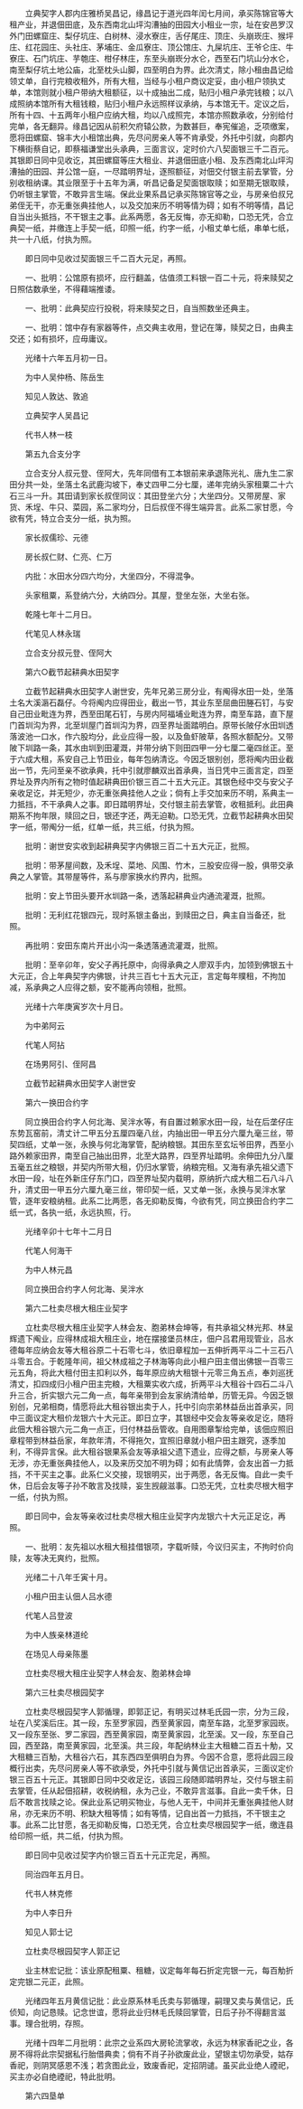 <!-- { "loadSidebar": true } -->
　　立典契字人郡内庄雅桥吴昌记，缘昌记于道光四年闰七月间，承买陈锦官等大租产业，并退佃田底，及东西南北山坪沟漕抽的田园大小租业一宗，址在安邑罗汉外门田螺窟庄、梨仔坑庄、白树林、浸水寮庄，舌仔尾庄、顶庄、头崩崁庄、猴坪庄、红花园庄、头社庄、茅埔庄、金瓜寮庄、顶公馆庄、九屎坑庄、王爷仑庄、牛寮庄、石门坑庄、芋匏庄、柑仔林庄，东至头崩崁分水仑，西至石门坑山分水仑，南至梨仔坑土地公庙，北至枕头山脚，四至明白为界。此次清丈，除小租由昌记给领丈单，自行完粮收租外，所有大租，当经与小租户商议定妥，由小租户领执丈单，本馆则就小租户带纳大租额征，以十成抽出二成，贴归小租户承完钱粮；以八成照纳本馆所有大租钱粮，贴归小租户永远照样议承纳，与本馆无干。定议之后，所有十四、十五两年小租户应纳大租，均以八成照完，本馆亦照数承收，分别给付完单，各无翻异。缘昌记因从前积欠府辕公款，为数甚巨，奉宪催追，乏项缴案，愿将田螺窟、锦丰大小租馆出典，先尽问房亲人等不肯承受，外托中引就，向郡内下横街蔡自记，即蔡福谦堂出头承典，三面言议，定时价六八契面银三千二百元。其银即日同中见收讫，其田螺窟等庄大租业、并退佃田底小租、及东西南北山坪沟漕抽的田园、并公馆一庭，一尽踏明界址，逐照额征，对佃交付银主前去掌管，分别收租纳课。其业限至于十五年为满，听昌记备足契面银取赎；如至期无银取赎，仍听银主掌管，不敢异言生端。保此业果系昌记承买陈锦官等之业，与房亲伯叔兄弟侄无干，亦无重张典挂他人，以及交加来历不明等情为碍；如有不明等情，昌记自当出头抵挡，不干银主之事。此系两愿，各无反悔，亦无抑勒，口恐无凭，合立典契一纸，并缴连上手契一纸，印照一纸，约字一纸，小租丈单七纸，串单七纸，共一十八纸，付执为照。

　　即日同中见收过契面银三千二百大元足，再照。

　　一、批明：公馆原有损坏，应行翻盖，估值须工料银一百二十元，将来赎契之日照估数承坐，不得藉端推诿。

　　一、批明：此典契应行投税，将来赎契之日，自当照数坐还典主。

　　一、批明：馆中存有家器等件，点交典主收用，登记在簿，赎契之日，由典主交还；如有损坏，应毋庸议。

　　光绪十六年五月初一日。

　　为中人吴仲杨、陈岳生

　　知见人敦达、敦追

　　立典契字人吴昌记

　　代书人林一枝

　　第五九合支分字

　　立合支分人叔元登、侄阿大，先年同借有工本银前来承退陈光礼、唐九生二家田分共一处，坐落土名武鹿沟坡下，奉丈四甲二分七厘，递年完纳头家租粟二十六石三斗一升。其田请到家长叔侄同议：其田登坐六分；大坐四分。又带房屋、家货、禾埕、牛只、菜园，系二家均分，日后叔侄不得生端异言。此系二家甘愿，今欲有凭，特立合支分一纸，执为照。

　　家长叔儒珍、元德

　　房长叔仁财、仁亮、仁万

　　内批：水田水分四六均分，大坐四分，不得混争。

　　头家租粟，系登纳六分，大纳四分。其屋，登坐左张，大坐右张。

　　乾隆七年十二月日。

　　代笔见人林永瑞

　　立合支分叔元登、侄阿大

　　第六○截节起耕典水田契字

　　立截节起耕典水田契字人谢世安，先年兄弟三房分业，有阄得水田一处，坐落土名大溪滣石磊仔。今将阄内应得田业，截出一节，其业东至屈曲田塍石钉，与安自己田业毗连为界，西至田尾石钉，与房内阿福埔业毗连为界，南至车路，直下屋门首圳沟为界，北至圳屋门首圳沟为界，四至界址面踏明白。原带长陂仔水田圳透落波池一口水，作六股均分，此业应得一股，以及鱼虾陂草，各照水额配分。又带陂下圳路一条，其水由圳到田灌溉，并带分纳下则田四甲一分七厘二毫四丝正。至于六成大租，系安自己上节田业，每年包纳清讫。今因乏银别创，愿将阄内田业截出一节，先问至亲不欲承典，托中引就廖麟双出首承典，当日凭中三面言定，四至界址及界内所有之物时值起耕典田价银三百二十五大元正。其银色经中交与安父子亲收足讫，并无短少，亦无重张典挂他人之业；倘有上手交加来历不明，系典主一力抵挡，不干承典人之事。即日踏明界址，交付银主前去掌管，收租抵利。此田典期系不拘年限，赎回之日，银还字还，两无迫勒。口恐无凭，立截节起耕典水田契字一纸，带阄分一纸，红单一纸，共三纸，付执为照。

　　批明：谢世安实收到起耕典契字内佛银三百二十五大元正，批照。

　　批明：带茅屋间数，及禾埕、菜地、风围、竹木，三股安应得一股，俱带交承典之人掌管。其带屋等件，系与廖家换水约界内，批照。

　　批明：安上节田头要开水圳路一条，透落起耕典业内通流灌溉，批照。

　　批明：无利红花银四元，现时系银主备出，到赎田之日，典主自当备还，批照。

　　再批明：安田东南片开出小沟一条透落通流灌溉，批照。

　　批明：至辛卯年，安父子再托原中，向得承典之人廖双手内，加领到佛银五十大元正，合上年典契字内佛银，计共三百七十五大元正，言定每年贌租，不拘加减，系承典之人应得之额，安不能再向领租，批照。

　　光绪十六年庚寅岁次十月日。

　　为中弟阿云

　　代笔人阿拈

　　在场男阿引、侄阿昌

　　立截节起耕典水田契字人谢世安

　　第六一换田合约字

　　同立换田合约字人何北海、吴泮水等，有自置过赖家水田一段，址在后垄仔庄东势瓦窑前，清丈计二甲五分五厘四毫八丝，内抽出田一甲五分六厘九毫三丝，带契四纸，丈单一张，永换与何北海掌管，配纳粮银。其田东至玄坛爷田界，西至小路外赖家田界，南至自己抽出田界，北至大路界，四至界址踏明。余伸田九分八厘五毫五丝之粮银，并契内所带大租，仍归水掌管，纳粮完租。又海有承先祖父遗下水田一段，址在外新庄仔东门口，四至界址契内载明，原纳折六成大租二石八斗八升，清丈田一甲五分六厘九毫三丝，带印契一纸，又丈单一张，永换与吴泮水掌管，逐年安粮纳租。此系二比两愿，各无抑勒反悔，今欲有凭，同立换田合约字二纸一式，各执一纸，永远执照，行。

　　光绪辛卯十七年十二月日

　　代笔人何海干

　　为中人林元昌

　　同立换田合约字人何北海、吴泮水

　　第六二杜卖尽根大租庄业契字

　　立杜卖尽根大租庄业契字人林会友、胞弟林会坤等，有共承祖父林光邦、林呈辉遗下阄业，应得林成祖大租庄业，地在摆接堡员林庄，佃户吕君用现管业，吕水德每年应纳会友等大租谷原二十石零七斗，依旧章程加一五伸折两平斗二十三石八斗零五合。于乾隆年间，祖父林成祖之子林海等向此小租户田主借出佛银一百零三元五角，将此大租付田主扣利以外，每年原应纳大租银十元零三角五点，奉刘巡抚清丈，扣四成归小租户田主完粮，大租粟实收六成，折两平斗大租谷十四石二斗八升三合，折实银六元二角一点，每年亲带到会友家纳清给单，历管无异。今因乏银别创，兄弟相商，情愿将此大租谷银出卖于人，托中引向宗弟林益岳出首承买，同中三面议定大租价龙银六十大元正。即日立字，其银经中交会友等亲收足讫，随将此佃大租谷银六元二角一点正，归付林益岳管收。自用图章掣给完单，该佃应照旧章程带到林益岳家，年款年清，不得拖欠，宜照旧章就小租户田主跟究，逐季加利，不得异言保。此大租谷银果系会友等承祖父遗下遗业，应得之额，与房亲人等无涉，亦无重张典挂他人，以及来历交加不明为碍；如有此情弊，会友出首一力抵挡，不干买主之事。此系仁义交接，现银明买，出于两愿，各无反悔。自此一卖千休，日后会友等子孙不敢言及找赎，妄生觊觎滋事。口恐无凭，立杜卖尽根大租字一纸，付执为照。

　　即日同中，会友等亲收过杜卖尽根大租庄业契字内龙银六十大元正足讫，再照。

　　一、批明：友先祖以水租大租挂借银项，字载听赎，今议归买主，不拘时价向赎，友等决无爽约，批照。

　　光绪二十八年壬寅十月。

　　小租户田主认佃人吕水德

　　代笔人吕登波

　　为中人族亲林道纶

　　在场见人母亲陈墨

　　立杜卖尽根大租庄业契字人林会友、胞弟林会坤

　　第六三杜卖尽根园契字

　　立杜卖尽根园契字人郭循理，即郭正记，有明买过林毛氏园一宗，分为三段，址在八奖溪后庄。其一段，东至罗家园，西至黄家园，南至车路，北至罗家园崁。又一段东至张、罗二家园，西至黄家园，南至黄家园，北至溪。又一段，东至自己园，西至路，南至黄家园，北至溪。共三段，年配纳林业主大租糖二百五十觔，又大租糖三百觔，大租谷六石，其东西四至俱明白为界。今因不合意，愿将此园三段概行出卖，先尽问房亲人等不欲承受，外托中引就与黄信记出首承买，三面议定价银三百五十元正。其银即日同中交收足讫，该园三段随即踏明界址，交付与银主前去掌管，任从起佃招耕，收税纳租，永为己业，不敢异言滋事。自此一卖千休，日后不敢言找赎之论。保此业系记明买物业，与他人无干，中间并无重张典挂他人财帛，亦无来历不明、积缺大租等情；如有等情，记自出首一力抵挡，不干银主之事。此系二比甘愿，各无抑勒反悔，口恐无凭，合立杜卖尽根园契字一纸，缴连县给印照一纸，共二纸，付执为照。

　　即日同中见收过契字内价银三百五十元正完足，再照。

　　同治四年五月日。

　　代书人林克修

　　为中人李日升

　　知见人郭士记

　　立杜卖尽根园契字人郭正记

　　业主林宏记批：该业原配租粟、租糖，议定每年每石折定完银一元，每百觔折定完银二元正，此照。

　　光绪四年五月黄信记批：此业原系林毛氏卖与郭循理，嗣理又卖与黄信记，氏侦知，向记恳赎。记念世谊，愿将此业归林毛氏赎回掌管，日后子孙不得翻言滋事。理合批明，存照。

　　光绪十四年二月批明：此宗之业系四大房轮流掌收，永远为林家香祀之业，各房不得将此宗契据私行胎借典卖；倘有不肖子孙欲废此业，望银主切勿承受，姑存香祀，则阴冥感恩不浅；若贪图此业，致废香祀，定招阴谴。虽买此业绝人禋祀，买主亦必自绝禋祀，特此批明。

　　第六四垦单

